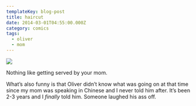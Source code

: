 ```yaml
---
templateKey: blog-post
title: haircut
date: 2014-03-01T04:55:00.000Z
category: comics
tags:
  - oliver
  - mom
---
```

![](/img/haircut.jpg)

Nothing like getting served by your mom.

What’s also funny is that Oliver didn’t know what was going on at that time since my mom was speaking in Chinese and I never told him after. It’s been 2-3 years and I *finally* told him. Someone laughed his ass off.